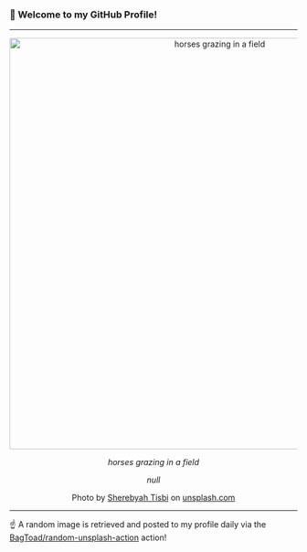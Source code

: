 ### 👋 Welcome to my GitHub Profile!

----

<div align="center">
  <img width="720" src="https://images.unsplash.com/photo-1663595476091-09de03244ef3?crop=entropy&cs=tinysrgb&fit=max&fm=jpg&ixid=M3w1NTI0OTR8MHwxfHJhbmRvbXx8fHx8fHx8fDE3NjE2MzIxNzh8&ixlib=rb-4.1.0&q=80&w=1080" alt="horses grazing in a field">
  
  <em>horses grazing in a field</em>
  
  <em>null</em>
  
  Photo by [Sherebyah Tisbi](null) on [unsplash.com](https://unsplash.com/)
</div>

----

☝️ A random image is retrieved and posted to my profile daily via the [BagToad/random-unsplash-action](https://github.com/BagToad/random-unsplash-action) action!
